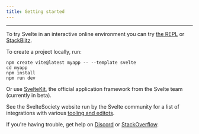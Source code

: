 ```yaml
---
title: Getting started
---
```


---

To try Svelte in an interactive online environment you can try [the REPL](https://svelte.dev/repl) or [StackBlitz](https://node.new/svelte).

To create a project locally, run:
```
npm create vite@latest myapp -- --template svelte
cd myapp
npm install
npm run dev
```

Or use [SvelteKit](https://kit.svelte.dev/), the official application framework from the Svelte team (currently in beta).

See the SvelteSociety website run by the Svelte community for a list of integrations with various [tooling and editots](https://sveltesociety.dev/tools).

If you're having trouble, get help on [Discord](https://svelte.dev/chat) or [StackOverflow](https://stackoverflow.com/questions/tagged/svelte).
